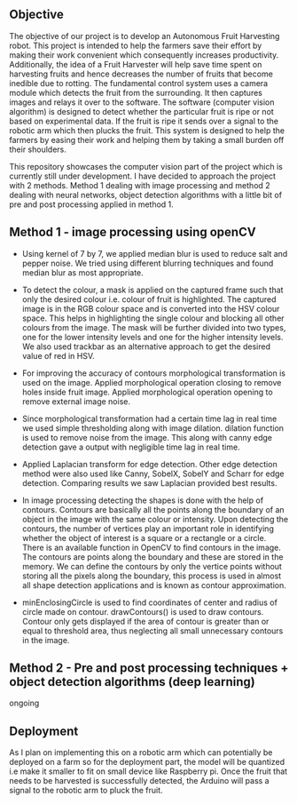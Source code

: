 ## Objective 

The objective of our project is to develop an Autonomous Fruit Harvesting robot.
This project is intended to help the farmers save their effort by making their work convenient which consequently increases productivity. Additionally, the idea of a Fruit Harvester will help save time spent on harvesting fruits and hence decreases the number of fruits that become inedible due to rotting.
The fundamental control system uses a camera module which detects the fruit from the surrounding. It then captures images and relays it over to the software. The software (computer vision algorithm) is designed to detect whether the particular fruit is ripe or not based on experimental data. If the fruit is ripe it sends over a signal to the robotic arm which then plucks the fruit.
This system is designed to help the farmers by easing their work and helping them by taking a small burden off their shoulders.

This repository showcases the computer vision part of the project which is currently still under development. I have decided to approach the project with 2 methods. Method 1 dealing with image processing and method 2 dealing with neural networks, object detection algorithms with a little bit of pre and post processing applied in method 1.




## Method 1 - image processing using openCV

- Using kernel of 7 by 7, we applied median blur is used to reduce salt and pepper noise. We tried using different blurring techniques and found median blur as most appropriate.

-	To detect the colour, a mask is applied on the captured frame such that only the desired colour
i.e. colour of fruit is highlighted. The captured image is in the RGB colour space and is converted into the HSV colour space. This helps in highlighting the single colour and blocking all other colours from the image. The mask will be further divided into two types, one for the lower intensity levels and one for the higher intensity levels. We also used trackbar as an alternative approach to get the desired value of red in HSV.

-	For improving the accuracy of contours morphological transformation is used on the image. Applied morphological operation closing to remove holes inside fruit image. Applied morphological operation opening to remove external image noise.

- Since morphological transformation had a certain time lag in real time we used simple thresholding along with image dilation. dilation function is used to remove noise from the image.
This along with canny edge detection gave a output with negligible time lag in real time.

-	Applied Laplacian transform for edge detection. Other edge detection method were also used like Canny, SobelX, SobelY and Scharr for edge detection. Comparing results we saw Laplacian provided best results.  

-	In image processing detecting the shapes is done with the help of contours. Contours are basically all the points along the boundary of an object in the image with the same colour or intensity. Upon detecting the contours, the number of vertices play an important role in identifying whether the object of interest is a square or a rectangle or a circle. There is an available function in OpenCV to find contours in the image. The contours are points along the boundary and these are stored in the memory. We can define the contours by only the vertice points without storing all the pixels along the boundary, this process is used in almost all shape detection applications and is known as contour approximation.

-	minEnclosingCircle is used to find coordinates of center and radius of circle made on contour. drawContours() is used to draw contours. Contour only gets displayed if the area of contour is greater than or equal to threshold area, thus neglecting all small unnecessary contours in the image.


## Method 2 - Pre and post processing techniques + object detection algorithms (deep learning)
ongoing


## Deployment

As I plan on implementing this on a robotic arm which can potentially be deployed on a farm so for the deployment part, the model will be quantized i.e make it smaller to fit on small device like Raspberry pi. Once the fruit that needs to be harvested is successfully detected, the Arduino will pass a signal to the robotic arm to pluck the fruit.



